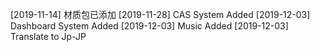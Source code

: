[2019-11-14]	材质包已添加
[2019-11-28]    CAS System Added
[2019-12-03]    Dashboard System Added
[2019-12-03]    Music Added
[2019-12-03]    Translate to Jp-JP
